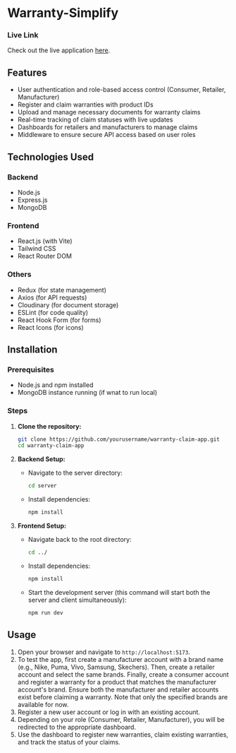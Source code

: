 # Warranty-Simplify

### Live Link

Check out the live application [here](https://warranty-simplify-prod.vercel.app).

## Features

- User authentication and role-based access control (Consumer, Retailer, Manufacturer)
- Register and claim warranties with product IDs
- Upload and manage necessary documents for warranty claims
- Real-time tracking of claim statuses with live updates
- Dashboards for retailers and manufacturers to manage claims
- Middleware to ensure secure API access based on user roles

## Technologies Used

### Backend

- Node.js
- Express.js
- MongoDB

### Frontend

- React.js (with Vite)
- Tailwind CSS
- React Router DOM

### Others

- Redux (for state management)
- Axios (for API requests)
- Cloudinary (for document storage)
- ESLint (for code quality)
- React Hook Form (for forms)
- React Icons (for icons)

## Installation

### Prerequisites

- Node.js and npm installed
- MongoDB instance running (if wnat to run local)

### Steps

1. **Clone the repository:**

   ```sh
   git clone https://github.com/yourusername/warranty-claim-app.git
   cd warranty-claim-app
   ```

2. **Backend Setup:**

   - Navigate to the server directory:
     ```sh
     cd server
     ```
   - Install dependencies:
     ```sh
     npm install
     ```

3. **Frontend Setup:**

   - Navigate back to the root directory:
     ```sh
     cd ../
     ```
   - Install dependencies:
     ```sh
     npm install
     ```
   - Start the development server (this command will start both the server and client simultaneously):
     ```sh
     npm run dev
     ```

## Usage

1. Open your browser and navigate to `http://localhost:5173`.
2. To test the app, first create a manufacturer account with a brand name (e.g., Nike, Puma, Vivo, Samsung, Skechers). Then, create a retailer account and select the same brands. Finally, create a consumer account and register a warranty for a product that matches the manufacturer account's brand. Ensure both the manufacturer and retailer accounts exist before claiming a warranty. Note that only the specified brands are available for now.
3. Register a new user account or log in with an existing account.
4. Depending on your role (Consumer, Retailer, Manufacturer), you will be redirected to the appropriate dashboard.
5. Use the dashboard to register new warranties, claim existing warranties, and track the status of your claims.
